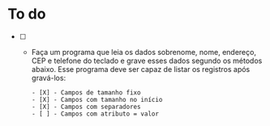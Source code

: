 # To do
- [ ] - Faça um programa que leia os dados sobrenome, nome, endereço, CEP e telefone do teclado e grave esses dados segundo os métodos abaixo. Esse programa deve ser capaz de listar os registros após gravá-los:

        - [X] - Campos de tamanho fixo
        - [X] - Campos com tamanho no início
        - [X] - Campos com separadores
        - [ ] - Campos com atributo = valor
